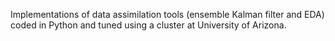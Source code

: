 Implementations of data assimilation tools (ensemble Kalman filter and EDA) coded in Python and tuned using a cluster at University of Arizona. 
